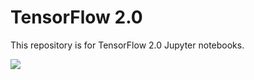 # TensorFlow 2.0 

This repository is for TensorFlow 2.0 Jupyter notebooks. 

![](https://github.com/illustrated-series/deep-learning-illustrated/blob/master/img/bespectacled_trilobite.jpeg)

